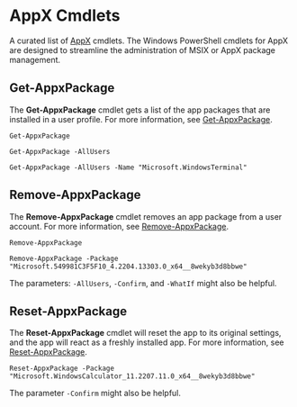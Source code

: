 # AppX Cmdlets

A curated list of [AppX](https://learn.microsoft.com/powershell/module/appx/) cmdlets.
The Windows PowerShell cmdlets for AppX are designed to streamline the administration of MSIX or AppX package management.

## Get-AppxPackage

The **Get-AppxPackage** cmdlet gets a list of the app packages that are installed in a user profile.
For more information, see [Get-AppxPackage](https://learn.microsoft.com/powershell/module/appx/get-appxpackage).

```shell
Get-AppxPackage
```

```shell
Get-AppxPackage -AllUsers
```

```shell
Get-AppxPackage -AllUsers -Name "Microsoft.WindowsTerminal"
```

## Remove-AppxPackage

The **Remove-AppxPackage** cmdlet removes an app package from a user account.
For more information, see [Remove-AppxPackage](https://learn.microsoft.com/powershell/module/appx/remove-appxpackage).

```shell
Remove-AppxPackage
```

```shell
Remove-AppxPackage -Package "Microsoft.549981C3F5F10_4.2204.13303.0_x64__8wekyb3d8bbwe"
```

The parameters: `-AllUsers`, `-Confirm`, and `-WhatIf` might also be helpful.

## Reset-AppxPackage

The **Reset-AppxPackage** cmdlet will reset the app to its original settings, and the app will react as a freshly installed app.
For more information, see [Reset-AppxPackage](https://learn.microsoft.com/powershell/module/appx/reset-appxpackage).

```shell
Reset-AppxPackage -Package "Microsoft.WindowsCalculator_11.2207.11.0_x64__8wekyb3d8bbwe"
```

The parameter `-Confirm` might also be helpful.

